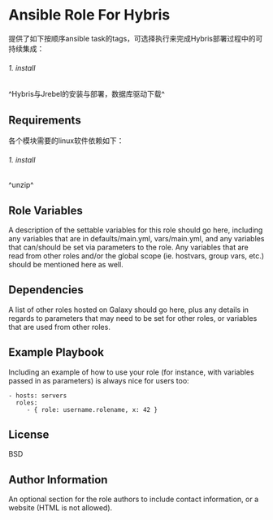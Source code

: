 Ansible Role For Hybris
=======================
提供了如下按顺序ansible task的tags，可选择执行来完成Hybris部署过程中的可持续集成：
###### 1. install
^Hybris与Jrebel的安装与部署，数据库驱动下载^


Requirements
------------
各个模块需要的linux软件依赖如下：

###### 1. install
^unzip^


Role Variables
--------------

A description of the settable variables for this role should go here, including any variables that are in defaults/main.yml, vars/main.yml, and any variables that can/should be set via parameters to the role. Any variables that are read from other roles and/or the global scope (ie. hostvars, group vars, etc.) should be mentioned here as well.

Dependencies
------------

A list of other roles hosted on Galaxy should go here, plus any details in regards to parameters that may need to be set for other roles, or variables that are used from other roles.

Example Playbook
----------------

Including an example of how to use your role (for instance, with variables passed in as parameters) is always nice for users too:

    - hosts: servers
      roles:
         - { role: username.rolename, x: 42 }

License
-------

BSD

Author Information
------------------

An optional section for the role authors to include contact information, or a website (HTML is not allowed).
